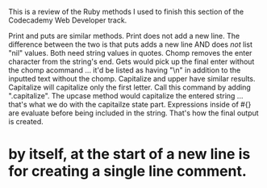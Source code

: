This is a review of the Ruby methods I used to finish this section of the Codecademy Web Developer track.

Print and puts are similar methods. Print does not add a new line. The difference between the two is that puts adds a new line AND does *not* list "nil" values. Both need string values in quotes.
Chomp removes the enter character from the string's end. Gets would pick up the final enter without the chomp acommand ... it'd be listed as having "\n" in addition to the inputted text without the chomp.
Capitalize and upper have similar results. Capitalize will capitalize only the first letter. Call this command by adding ".capitalize". The upcase method would capitalize the entered string ... that's what we do with the capitailze state part.
Expressions inside of #{} are evaluate before being included in the string. That's how the final output is created.
# by itself, at the start of a new line is for creating a single line comment.
